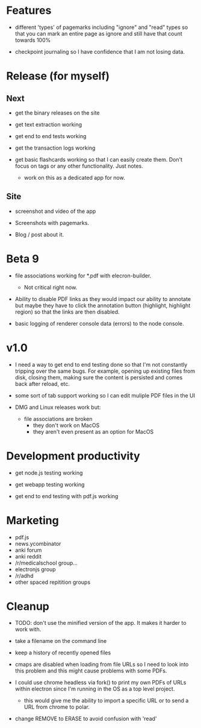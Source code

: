 
# Features

- different 'types' of pagemarks including "ignore" and "read" types so that
  you can mark an entire page as ignore and still have that count towards 100%

- checkpoint journaling so I have confidence that I am not losing data.

# Release (for myself)

## Next

- get the binary releases on the site
- get text extraction working
- get end to end tests working
- get the transaction logs working

- get basic flashcards working so that I can easily create them.  Don't focus
  on tags or any other functionality. Just notes.

    - work on this as a dedicated app for now.

## Site

- screenshot and video of the app

- Screenshots with pagemarks.

- Blog / post about it.

# Beta 9

- file associations working for *.pdf with elecron-builder.
    - Not critical right now.

- Ability to disable PDF links as they would impact our ability to annotate but
  maybe they have to click the annotation button (highlight, highlight region)
  so that the links are then disabled.

- basic logging of renderer console data (errors) to the node console.

# v1.0

- I need a way to get end to end testing done so that I'm not constantly
  tripping over the same bugs.  For example, opening up existing files from disk,
  closing them, making sure the content is persisted and comes back after reload,
  etc.

- some sort of tab support working so I can edit muliple PDF files in the UI


- DMG and Linux releases work but:
    - file associations are broken
        - they don't work on MacOS
        - they aren't even present as an option for MacOS

# Development productivity

- get node.js testing working

- get webapp testing working

- get end to end testing with pdf.js working

# Marketing

- pdf.js
- news.ycombinator
- anki forum
- anki reddit
- /r/medicalschool group...
- electronjs group
- /r/adhd
- other spaced repitition groups

# Cleanup


- TODO: don't use the minified version of the app.  It makes it harder to work with.

- take a filename on the command line

- keep a history of recently opened files


-  cmaps are disabled when loading from file URLs so I need to look into this
   problem and this might cause problems with some PDFs.


- I could use chrome headless via fork() to print my own PDFs of URLs within
  electron since I'm running in the OS as a top level project.

    - this would give me the ability to import a specific URL or to send a URL
      from chrome to polar.

- change REMOVE to ERASE to avoid confusion with 'read'
